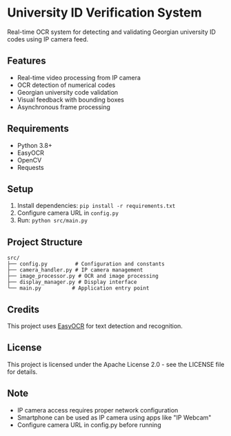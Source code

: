 # University ID Verification System

Real-time OCR system for detecting and validating Georgian university ID codes using IP camera feed.

## Features
- Real-time video processing from IP camera
- OCR detection of numerical codes
- Georgian university code validation
- Visual feedback with bounding boxes
- Asynchronous frame processing

## Requirements
- Python 3.8+
- EasyOCR
- OpenCV
- Requests

## Setup
1. Install dependencies: `pip install -r requirements.txt`
2. Configure camera URL in `config.py`
3. Run: `python src/main.py`

## Project Structure
```
src/
├── config.py         # Configuration and constants
├── camera_handler.py # IP camera management
├── image_processor.py # OCR and image processing
├── display_manager.py # Display interface
└── main.py          # Application entry point
```

## Credits
This project uses [EasyOCR](https://github.com/JaidedAI/EasyOCR) for text detection and recognition.

## License
This project is licensed under the Apache License 2.0 - see the LICENSE file for details.

## Note
- IP camera access requires proper network configuration
- Smartphone can be used as IP camera using apps like "IP Webcam"
- Configure camera URL in config.py before running
